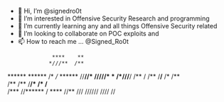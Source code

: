 - 👋 Hi, I’m @signedro0t
- 👀 I’m interested in Offensive Security Research and programming
- 🌱 I’m currently learning any and all things Offensive Security related
- 💞️ I’m looking to collaborate on POC exploits and 
- 📫 How to reach me ... @Signed_Ro0t

<!---
signedro0t/signedro0t is a ✨ special ✨ repository because its `README.md` (this file) appears on your GitHub profile.
You can click the Preview link to take a look at your changes.
--->

                  ****    **  
                 *///**  /**  
 ******  ****** /*  */* ******
//**//* **////**/* * /*///**/ 
 /** / /**   /**/**  /*  /**  
 /**   /**   /**/*   /*  /**  
/***   //****** / ****   //** 
///     //////   ////     //  
